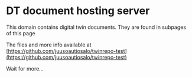 # DT document hosting server

This domain contains digital twin documents. They are found in subpages of this page

The files and more info available at [https://github.com/juusoautiosalo/twinrepo-test](https://github.com/juusoautiosalo/twinrepo-test)

Wait for more...

